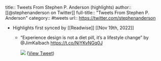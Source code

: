 title:: Tweets From Stephen P. Anderson (highlights)
author:: [[@stephenanderson on Twitter]]
full-title:: "Tweets From Stephen P. Anderson"
category:: #tweets
url:: https://twitter.com/stephenanderson

- Highlights first synced by [[Readwise]] [[Nov 19th, 2022]]
	- “Experience design is not a diet pill, it’s a lifestyle change” by @JimKalbach https://t.co/NjYKvNGq0J 
	  
	  ![](https://pbs.twimg.com/media/DKgE7XeWsAAh4OD.jpg) ([View Tweet](https://twitter.com/stephenanderson/status/911984344620814336))